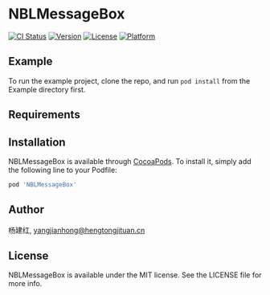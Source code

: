 # NBLMessageBox

[![CI Status](https://img.shields.io/travis/杨建红/NBLMessageBox.svg?style=flat)](https://travis-ci.org/杨建红/NBLMessageBox)
[![Version](https://img.shields.io/cocoapods/v/NBLMessageBox.svg?style=flat)](https://cocoapods.org/pods/NBLMessageBox)
[![License](https://img.shields.io/cocoapods/l/NBLMessageBox.svg?style=flat)](https://cocoapods.org/pods/NBLMessageBox)
[![Platform](https://img.shields.io/cocoapods/p/NBLMessageBox.svg?style=flat)](https://cocoapods.org/pods/NBLMessageBox)

## Example

To run the example project, clone the repo, and run `pod install` from the Example directory first.

## Requirements

## Installation

NBLMessageBox is available through [CocoaPods](https://cocoapods.org). To install
it, simply add the following line to your Podfile:

```ruby
pod 'NBLMessageBox'
```

## Author

杨建红, yangjianhong@hengtongjituan.cn

## License

NBLMessageBox is available under the MIT license. See the LICENSE file for more info.
